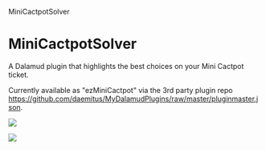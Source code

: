 MiniCactpotSolver


# MiniCactpotSolver

A Dalamud plugin that highlights the best choices on your Mini Cactpot ticket.

Currently available as "ezMiniCactpot" via the 3rd party plugin repo https://github.com/daemitus/MyDalamudPlugins/raw/master/pluginmaster.json.

![](https://github.com/daemitus/MiniCactpotSolver/raw/master/res/demo_tiles.png)

![](https://github.com/daemitus/MiniCactpotSolver/raw/master/res/demo_lines.png)
